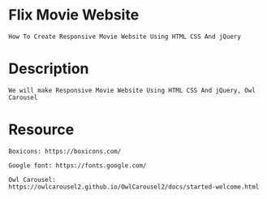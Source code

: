 # Flix Movie Website

    How To Create Responsive Movie Website Using HTML CSS And jQuery


# Description

    We will make Responsive Movie Website Using HTML CSS And jQuery, Owl Carousel

# Resource

    Boxicons: https://boxicons.com/

    Google font: https://fonts.google.com/

    Owl Carousel: https://owlcarousel2.github.io/OwlCarousel2/docs/started-welcome.html
